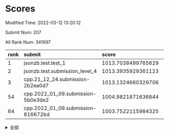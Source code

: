 # Scores

Modified Time: 2022-03-12 13:20:12

Submit Num: 207

All Rank Num: 341697

| rank |               submit               |       score        |       sigma        | pk_num |
| :--- | :--------------------------------- | :----------------- | :----------------- | :----- |
| 1    | jsonzb.test.test_1                 | 1013.7038499765629 | 0.7923792782385108 | 6606   |
| 2    | jsonzb.test.submission_level_4     | 1013.3935929361123 | 0.7973834334521165 | 6601   |
| 3    | cpp.21_12_24.submission-2b2ea0d7   | 1013.1324660329706 | 0.7991346833542853 | 6609   |
| 54   | cpp.2022_01_09.submission-5b0e3de2 | 1004.9821871636844 | 0.7131579460990745 | 6603   |
| 64   | cpp.2022_01_09.submission-816672bd | 1003.7522115984325 | 0.7216459069793535 | 6601   |


<details>
<summary>全部</summary>

| rank |                 submit                 |       score        |       sigma        | pk_num |
| :--- | :------------------------------------- | :----------------- | :----------------- | :----- |
| 1    | jsonzb.test.test_1                     | 1013.7038499765629 | 0.7923792782385108 | 6606   |
| 2    | jsonzb.test.submission_level_4         | 1013.3935929361123 | 0.7973834334521165 | 6601   |
| 3    | cpp.21_12_24.submission-2b2ea0d7       | 1013.1324660329706 | 0.7991346833542853 | 6609   |
| 4    | gobigger.level_3.submission_level_3_5  | 1012.1807432072452 | 0.7975602737287139 | 6605   |
| 5    | gobigger.level_3.submission_level_3_36 | 1011.6614464799491 | 0.7706717561843208 | 6603   |
| 6    | gobigger.level_3.submission_level_3_19 | 1011.5395283804281 | 0.7676963285413241 | 6600   |
| 7    | gobigger.level_3.submission_level_3_31 | 1011.4103777368466 | 0.7667073539271614 | 6601   |
| 8    | gobigger.level_3.submission_level_3_15 | 1011.0305163264557 | 0.7602966944843856 | 6602   |
| 9    | gobigger.level_3.submission_level_3_3  | 1011.020304129484  | 0.7581643168400607 | 6603   |
| 10   | gobigger.level_3.submission_level_3_6  | 1010.9805053297953 | 0.7626097103572846 | 6605   |
| 11   | gobigger.level_3.submission_level_3_7  | 1010.9394798858241 | 0.787307329715503  | 6605   |
| 12   | gobigger.level_3.submission_level_3_46 | 1010.8259777069715 | 0.771926477003802  | 6597   |
| 13   | gobigger.level_3.submission_level_3_9  | 1010.7459483739713 | 0.7470999923304006 | 6600   |
| 14   | gobigger.level_3.submission_level_3_27 | 1010.7412826769402 | 0.769762488083337  | 6600   |
| 15   | gobigger.level_3.submission_level_3_42 | 1010.6020776608317 | 0.7620748757464757 | 6601   |
| 16   | gobigger.level_3.submission_level_3_21 | 1010.5967348400692 | 0.7697071918649564 | 6604   |
| 17   | gobigger.level_3.submission_level_3_2  | 1010.5834651923383 | 0.739311337495907  | 6603   |
| 18   | gobigger.level_3.submission_level_3_23 | 1010.5388275451786 | 0.756936684417861  | 6603   |
| 19   | gobigger.level_3.submission_level_3_18 | 1010.4160105727789 | 0.7542440657745312 | 6599   |
| 20   | gobigger.level_3.submission_level_3_34 | 1010.4147029909146 | 0.7651742401090388 | 6599   |
| 21   | gobigger.level_3.submission_level_3_49 | 1010.3968710296068 | 0.77350480115167   | 6607   |
| 22   | gobigger.level_3.submission_level_3_24 | 1010.3337442313791 | 0.7499049353951346 | 6603   |
| 23   | gobigger.level_3.submission_level_3_41 | 1010.179746454424  | 0.7688214151050108 | 6602   |
| 24   | gobigger.level_3.submission_level_3_14 | 1010.1756684043196 | 0.7490153655411339 | 6607   |
| 25   | gobigger.level_3.submission_level_3_0  | 1010.1631678858192 | 0.7522657758464214 | 6599   |
| 26   | gobigger.level_3.submission_level_3_1  | 1010.1456106769972 | 0.73678170603006   | 6598   |
| 27   | gobigger.level_3.submission_level_3_10 | 1010.133152734682  | 0.7508058746006695 | 6604   |
| 28   | gobigger.level_3.submission_level_3_47 | 1010.0781155854033 | 0.7557460644583038 | 6606   |
| 29   | gobigger.level_3.submission_level_3_45 | 1010.0093595910137 | 0.7513233490949803 | 6601   |
| 30   | gobigger.level_3.submission_level_3_4  | 1009.8590530426859 | 0.76576525804677   | 6603   |
| 31   | gobigger.level_3.submission_level_3_30 | 1009.8193825169149 | 0.7597239437398469 | 6606   |
| 32   | gobigger.level_3.submission_level_3_40 | 1009.8120464183588 | 0.7704592172632391 | 6606   |
| 33   | gobigger.level_3.submission_level_3_35 | 1009.7734381489566 | 0.7567160405793493 | 6600   |
| 34   | gobigger.level_3.submission_level_3_39 | 1009.7151825447537 | 0.7530252978523501 | 6602   |
| 35   | gobigger.level_3.submission_level_3_20 | 1009.6337991899546 | 0.7676704151284988 | 6607   |
| 36   | gobigger.level_3.submission_level_3_22 | 1009.6065940691907 | 0.7469912815052061 | 6605   |
| 37   | gobigger.level_3.submission_level_3_11 | 1009.6029238701803 | 0.7680249674906233 | 6597   |
| 38   | gobigger.level_3.submission_level_3_48 | 1009.5886582614495 | 0.7774713585943305 | 6599   |
| 39   | gobigger.level_3.submission_level_3_29 | 1009.5734014329478 | 0.7821032981207526 | 6601   |
| 40   | gobigger.level_3.submission_level_3_43 | 1009.5406266139985 | 0.7683143719809489 | 6602   |
| 41   | gobigger.level_3.submission_level_3_32 | 1009.517652434584  | 0.758427819803816  | 6599   |
| 42   | gobigger.level_3.submission_level_3_16 | 1009.494097454807  | 0.7588096953728515 | 6605   |
| 43   | gobigger.level_3.submission_level_3_12 | 1009.4904413255556 | 0.7527008746144419 | 6598   |
| 44   | gobigger.level_3.submission_level_3_13 | 1009.4612515808041 | 0.7614828232414987 | 6603   |
| 45   | gobigger.level_3.submission_level_3_26 | 1009.3990630759074 | 0.7379187039502824 | 6604   |
| 46   | gobigger.level_3.submission_level_3_25 | 1009.3873716481726 | 0.7411864156653749 | 6601   |
| 47   | gobigger.level_3.submission_level_3_33 | 1009.2410051655563 | 0.7696324996190941 | 6604   |
| 48   | gobigger.level_3.submission_level_3_44 | 1009.2132445157251 | 0.7692410056156267 | 6606   |
| 49   | gobigger.level_3.submission_level_3_37 | 1009.207868861548  | 0.7824786865752682 | 6605   |
| 50   | gobigger.level_3.submission_level_3_8  | 1009.0522568753869 | 0.7491012146887094 | 6600   |
| 51   | gobigger.level_3.submission_level_3_38 | 1009.0295440229607 | 0.7407718826854622 | 6600   |
| 52   | gobigger.level_3.submission_level_3_17 | 1008.5095364380387 | 0.7453564841808104 | 6608   |
| 53   | gobigger.level_3.submission_level_3_28 | 1008.4435233156173 | 0.7343931972466217 | 6600   |
| 54   | cpp.2022_01_09.submission-5b0e3de2     | 1004.9821871636844 | 0.7131579460990745 | 6603   |
| 55   | gobigger.level_1.submission_level_1_21 | 1004.9757439806923 | 0.7216704032461236 | 6597   |
| 56   | gobigger.level_1.submission_level_1_29 | 1004.791656991223  | 0.7293944032648183 | 6601   |
| 57   | gobigger.level_1.submission_level_1_3  | 1004.441140807567  | 0.7246413849542271 | 6604   |
| 58   | gobigger.level_1.submission_level_1_11 | 1004.2516394399354 | 0.7212673930879586 | 6602   |
| 59   | gobigger.level_1.submission_level_1_35 | 1004.132812096854  | 0.7148524356469195 | 6602   |
| 60   | gobigger.level_1.submission_level_1_28 | 1004.0136679230083 | 0.7263527046185418 | 6595   |
| 61   | gobigger.level_1.submission_level_1_31 | 1003.9687222360694 | 0.7126658756214731 | 6604   |
| 62   | gobigger.level_1.submission_level_1_13 | 1003.9568440196194 | 0.7179965455337118 | 6604   |
| 63   | gobigger.level_1.submission_level_1_1  | 1003.9142608566854 | 0.7200328880634741 | 6607   |
| 64   | cpp.2022_01_09.submission-816672bd     | 1003.7522115984325 | 0.7216459069793535 | 6601   |
| 65   | gobigger.level_1.submission_level_1_23 | 1003.6917107151949 | 0.7213665654846491 | 6602   |
| 66   | gobigger.level_1.submission_level_1_42 | 1003.6543564387547 | 0.721418629070213  | 6602   |
| 67   | gobigger.level_1.submission_level_1_19 | 1003.6461636687201 | 0.7213335940908089 | 6605   |
| 68   | gobigger.level_1.submission_level_1_45 | 1003.6264802025327 | 0.7031506686960755 | 6604   |
| 69   | gobigger.level_1.submission_level_1_0  | 1003.6123742743952 | 0.7123308489568704 | 6607   |
| 70   | gobigger.level_1.submission_level_1_2  | 1003.5949240682789 | 0.7104204674821276 | 6606   |
| 71   | gobigger.level_1.submission_level_1_43 | 1003.553691924801  | 0.7239170985457429 | 6600   |
| 72   | gobigger.level_1.submission_level_1_49 | 1003.4662075074776 | 0.7287006590143845 | 6605   |
| 73   | gobigger.level_1.submission_level_1_40 | 1003.4592613019767 | 0.7226910530460453 | 6604   |
| 74   | gobigger.level_1.submission_level_1_27 | 1003.4386096740722 | 0.7202265937198519 | 6604   |
| 75   | gobigger.level_1.submission_level_1_16 | 1003.4073029587369 | 0.7114708417266513 | 6602   |
| 76   | gobigger.level_1.submission_level_1_36 | 1003.3702091483874 | 0.7128929984287518 | 6603   |
| 77   | gobigger.level_1.submission_level_1_14 | 1003.3103090166372 | 0.7094301964385362 | 6602   |
| 78   | gobigger.level_1.submission_level_1_47 | 1003.3065980129602 | 0.7132020221915577 | 6599   |
| 79   | gobigger.level_1.submission_level_1_32 | 1003.2615978970931 | 0.7131078212098043 | 6606   |
| 80   | gobigger.level_1.submission_level_1_41 | 1003.2219372259565 | 0.704060097586284  | 6602   |
| 81   | gobigger.level_1.submission_level_1_17 | 1003.1855539185781 | 0.7205014802387537 | 6602   |
| 82   | gobigger.level_1.submission_level_1_7  | 1003.1350873181019 | 0.7115878921270169 | 6605   |
| 83   | gobigger.level_1.submission_level_1_25 | 1003.1155121230761 | 0.7158896464698005 | 6607   |
| 84   | gobigger.level_1.submission_level_1_39 | 1003.1062229923203 | 0.7135704998984247 | 6606   |
| 85   | gobigger.level_1.submission_level_1_33 | 1003.0922965803885 | 0.7130190388264345 | 6607   |
| 86   | gobigger.level_1.submission_level_1_5  | 1003.0690676036012 | 0.7232110703957751 | 6602   |
| 87   | gobigger.level_1.submission_level_1_24 | 1003.0599403630056 | 0.7244319469070595 | 6601   |
| 88   | gobigger.level_1.submission_level_1_8  | 1003.0391077794221 | 0.7177191900794746 | 6603   |
| 89   | gobigger.level_1.submission_level_1_34 | 1003.0277091163495 | 0.7084754191659266 | 6605   |
| 90   | gobigger.level_1.submission_level_1_46 | 1002.9534097429846 | 0.7231565699371506 | 6602   |
| 91   | gobigger.level_1.submission_level_1_37 | 1002.8816355845609 | 0.7112320933600419 | 6600   |
| 92   | gobigger.level_1.submission_level_1_18 | 1002.7813663347531 | 0.7248044174273324 | 6603   |
| 93   | gobigger.level_1.submission_level_1_48 | 1002.7577118065195 | 0.7130855700525673 | 6606   |
| 94   | gobigger.level_1.submission_level_1_30 | 1002.5359494779018 | 0.7209742173284089 | 6602   |
| 95   | gobigger.level_1.submission_level_1_6  | 1002.4735202374762 | 0.7173572212084937 | 6604   |
| 96   | gobigger.level_1.submission_level_1_26 | 1002.4621393856086 | 0.7193161821556547 | 6604   |
| 97   | gobigger.level_1.submission_level_1_44 | 1002.445679152156  | 0.7115845607782355 | 6604   |
| 98   | gobigger.level_1.submission_level_1_4  | 1002.4095234183377 | 0.7166097073550657 | 6603   |
| 99   | gobigger.level_1.submission_level_1_15 | 1002.3059433421525 | 0.7103333974290443 | 6601   |
| 100  | gobigger.level_1.submission_level_1_12 | 1002.300967111789  | 0.712251942861156  | 6607   |
| 101  | gobigger.level_1.submission_level_1_9  | 1002.27282865669   | 0.7064683035682836 | 6600   |
| 102  | gobigger.level_1.submission_level_1_22 | 1002.2356742438565 | 0.7149392187502429 | 6605   |
| 103  | gobigger.level_1.submission_level_1_20 | 1002.0851268984751 | 0.7076254393296555 | 6599   |
| 104  | gobigger.level_1.submission_level_1_38 | 1002.0490002536158 | 0.7176996099173407 | 6599   |
| 105  | gobigger.level_1.submission_level_1_10 | 1001.4243643142989 | 0.7070090618728483 | 6605   |
| 106  | gobigger.random.submission_random_17   | 997.9403080875413  | 0.7096905009389072 | 6601   |
| 107  | gobigger.random.submission_random_40   | 997.2724913962885  | 0.6988571651928822 | 6602   |
| 108  | gobigger.random.submission_random_16   | 997.161958287135   | 0.7217254168217258 | 6605   |
| 109  | gobigger.random.submission_random_39   | 997.0554169993898  | 0.7177207533572667 | 6606   |
| 110  | gobigger.random.submission_random_31   | 996.9468762103497  | 0.714539490505389  | 6599   |
| 111  | gobigger.random.submission_random_42   | 996.9437757753567  | 0.7190837598189996 | 6603   |
| 112  | gobigger.random.submission_random_21   | 996.7892772448307  | 0.7106886416890921 | 6600   |
| 113  | gobigger.random.submission_random_34   | 996.7604129075519  | 0.7090246998429339 | 6605   |
| 114  | gobigger.random.submission_random_9    | 996.75059639112    | 0.7050766941879804 | 6598   |
| 115  | gobigger.random.submission_random_48   | 996.7155690875152  | 0.7061426605778816 | 6602   |
| 116  | gobigger.random.submission_random_38   | 996.7135755527854  | 0.7091512379624184 | 6604   |
| 117  | gobigger.random.submission_random_11   | 996.6233248499236  | 0.704707317552129  | 6604   |
| 118  | gobigger.random.submission_random_41   | 996.5353924967394  | 0.7103897958884093 | 6605   |
| 119  | gobigger.random.submission_random_15   | 996.4526308360585  | 0.7099375777382795 | 6602   |
| 120  | gobigger.random.submission_random_3    | 996.4405446845072  | 0.7084225800216133 | 6600   |
| 121  | gobigger.random.submission_random_37   | 996.4389452489332  | 0.707647941394719  | 6600   |
| 122  | gobigger.random.submission_random_26   | 996.4364122974254  | 0.7088282422716135 | 6605   |
| 123  | gobigger.random.submission_random_43   | 996.370029175333   | 0.7169179376473485 | 6600   |
| 124  | gobigger.random.submission_random_35   | 996.365138868644   | 0.7059318077287621 | 6603   |
| 125  | gobigger.random.submission_random_7    | 996.2249225724355  | 0.7135628251824386 | 6607   |
| 126  | gobigger.random.submission_random_32   | 996.1856678630531  | 0.7100534571361895 | 6602   |
| 127  | gobigger.random.submission_random_45   | 996.1659921223628  | 0.7120490985119042 | 6604   |
| 128  | gobigger.random.submission_random_27   | 996.0625647705053  | 0.7032571581733054 | 6600   |
| 129  | gobigger.random.submission_random_49   | 996.0597892762607  | 0.7225528398963208 | 6608   |
| 130  | gobigger.random.submission_random_10   | 996.0570093398225  | 0.7065787940970426 | 6601   |
| 131  | gobigger.random.submission_random_6    | 996.0534609140897  | 0.7111509986155842 | 6603   |
| 132  | gobigger.random.submission_random_36   | 995.9725474286524  | 0.7002242588862108 | 6602   |
| 133  | gobigger.random.submission_random_29   | 995.8944662543098  | 0.7053074130474306 | 6600   |
| 134  | gobigger.random.submission_random_25   | 995.8880835737425  | 0.7187395616487918 | 6603   |
| 135  | gobigger.random.submission_random_4    | 995.8249647065529  | 0.7022183309461064 | 6599   |
| 136  | gobigger.random.submission_random_28   | 995.751448073871   | 0.717992674319118  | 6604   |
| 137  | gobigger.random.submission_random_8    | 995.7459171784964  | 0.7143872002605562 | 6605   |
| 138  | gobigger.random.submission_random_20   | 995.72459085234    | 0.7128662563336245 | 6602   |
| 139  | gobigger.random.submission_random_24   | 995.7017371189831  | 0.7100196814560498 | 6603   |
| 140  | gobigger.random.submission_random_14   | 995.6988468211854  | 0.7118615459576275 | 6604   |
| 141  | gobigger.random.submission_random_19   | 995.6546761113811  | 0.6967720163290336 | 6606   |
| 142  | gobigger.random.submission_random_33   | 995.5185110950089  | 0.7007708075657225 | 6603   |
| 143  | gobigger.random.submission_random_13   | 995.5095554005045  | 0.7033195307750322 | 6600   |
| 144  | gobigger.random.submission_random_44   | 995.4513583544783  | 0.700900288001538  | 6604   |
| 145  | gobigger.random.submission_random_30   | 995.4337679602487  | 0.7019216437388078 | 6605   |
| 146  | gobigger.random.submission_random_46   | 995.3479795945921  | 0.714068956541684  | 6603   |
| 147  | gobigger.random.submission_random_0    | 995.2793161072744  | 0.7267346557235668 | 6605   |
| 148  | gobigger.random.submission_random_5    | 995.2669759367865  | 0.724732711902036  | 6603   |
| 149  | gobigger.random.submission_random_47   | 995.2468428258892  | 0.7041578881770705 | 6600   |
| 150  | gobigger.random.submission_random_18   | 995.1230867132305  | 0.7211093922235994 | 6602   |
| 151  | gobigger.random.submission_random_12   | 994.9494564507501  | 0.7272427805739989 | 6606   |
| 152  | gobigger.random.submission_random_2    | 994.9351897617552  | 0.7291006000703852 | 6600   |
| 153  | gobigger.random.submission_random_23   | 994.89023747368    | 0.7044448885432312 | 6604   |
| 154  | gobigger.random.submission_random_1    | 994.881564595734   | 0.703708065502852  | 6605   |
| 155  | gobigger.random.submission_random_22   | 994.6415816526833  | 0.7076407753944273 | 6598   |
| 156  | gobigger.level_2.submission_level_2_17 | 994.2306744505576  | 0.7409292567983414 | 6603   |
| 157  | gobigger.level_2.submission_level_2_9  | 993.792395020776   | 0.7332544951482541 | 6606   |
| 158  | gobigger.level_2.submission_level_2_43 | 993.6472564422379  | 0.7202738260876985 | 6602   |
| 159  | gobigger.level_2.submission_level_2_21 | 993.5209411435477  | 0.7185531220280836 | 6599   |
| 160  | gobigger.level_2.submission_level_2_25 | 993.5203931100018  | 0.7526482787712416 | 6605   |
| 161  | gobigger.level_2.submission_level_2_14 | 993.4735635358278  | 0.7624331630621638 | 6604   |
| 162  | gobigger.level_2.submission_level_2_3  | 993.449455329035   | 0.7249015870393436 | 6605   |
| 163  | gobigger.level_2.submission_level_2_15 | 993.1950458338448  | 0.7346745122556355 | 6601   |
| 164  | gobigger.level_2.submission_level_2_23 | 992.8517778664884  | 0.7559468109831613 | 6603   |
| 165  | gobigger.level_2.submission_level_2_47 | 992.7694684671949  | 0.7375454512324024 | 6602   |
| 166  | gobigger.level_2.submission_level_2_34 | 992.7529170944892  | 0.7384128507455905 | 6601   |
| 167  | gobigger.level_2.submission_level_2_49 | 992.7521731678816  | 0.7470444002616913 | 6604   |
| 168  | gobigger.level_2.submission_level_2_38 | 992.7332239702808  | 0.7269756060533806 | 6600   |
| 169  | gobigger.level_2.submission_level_2_12 | 992.7182562235247  | 0.7350590009343719 | 6603   |
| 170  | gobigger.level_2.submission_level_2_26 | 992.6356554932264  | 0.7390753825362656 | 6607   |
| 171  | gobigger.level_2.submission_level_2_6  | 992.6270815648576  | 0.7391144112544997 | 6606   |
| 172  | gobigger.level_2.submission_level_2_4  | 992.6250293274218  | 0.7321286442095941 | 6605   |
| 173  | gobigger.level_2.submission_level_2_2  | 992.5939508982889  | 0.7417750206779994 | 6602   |
| 174  | gobigger.level_2.submission_level_2_16 | 992.4731983482556  | 0.7431150386591087 | 6596   |
| 175  | gobigger.level_2.submission_level_2_45 | 992.4560210223962  | 0.7474828439784877 | 6603   |
| 176  | gobigger.level_2.submission_level_2_48 | 992.2901892100878  | 0.7638705947833989 | 6602   |
| 177  | gobigger.level_2.submission_level_2_27 | 992.2881968748478  | 0.7367525060462513 | 6601   |
| 178  | gobigger.level_2.submission_level_2_24 | 992.0872560968081  | 0.7383503920228754 | 6604   |
| 179  | gobigger.level_2.submission_level_2_11 | 992.0527685271355  | 0.7407523924778697 | 6604   |
| 180  | gobigger.level_2.submission_level_2_10 | 992.0367244523043  | 0.7467996507985101 | 6603   |
| 181  | gobigger.level_2.submission_level_2_5  | 992.003566441543   | 0.7588073650515249 | 6602   |
| 182  | gobigger.level_2.submission_level_2_35 | 991.8944091240135  | 0.7344283350562811 | 6606   |
| 183  | gobigger.level_2.submission_level_2_19 | 991.8825898997723  | 0.7526464608242213 | 6606   |
| 184  | gobigger.level_2.submission_level_2_33 | 991.8538163913228  | 0.7267402386132215 | 6608   |
| 185  | gobigger.level_2.submission_level_2_39 | 991.8530512587495  | 0.7487465672005711 | 6609   |
| 186  | gobigger.level_2.submission_level_2_41 | 991.7579103089548  | 0.7611754217939152 | 6597   |
| 187  | gobigger.level_2.submission_level_2_8  | 991.7276639240117  | 0.765633243457607  | 6599   |
| 188  | gobigger.level_2.submission_level_2_7  | 991.7132646374145  | 0.7356100759136844 | 6602   |
| 189  | gobigger.level_2.submission_level_2_42 | 991.7072672539507  | 0.7498554129676254 | 6602   |
| 190  | gobigger.level_2.submission_level_2_18 | 991.4558352788323  | 0.7435695081339746 | 6608   |
| 191  | gobigger.level_2.submission_level_2_29 | 991.4223721602915  | 0.7348494969460279 | 6599   |
| 192  | gobigger.level_2.submission_level_2_31 | 991.3261112257353  | 0.7452797029155123 | 6599   |
| 193  | gobigger.level_2.submission_level_2_20 | 991.1880990767455  | 0.7564152236101357 | 6601   |
| 194  | gobigger.level_2.submission_level_2_44 | 991.0926694216778  | 0.7741266121243845 | 6604   |
| 195  | gobigger.level_2.submission_level_2_28 | 991.0788315575401  | 0.7500578000343723 | 6603   |
| 196  | gobigger.level_2.submission_level_2_22 | 991.0673121885571  | 0.7691488372887701 | 6605   |
| 197  | gobigger.level_2.submission_level_2_40 | 990.9795587459577  | 0.7550192551082603 | 6604   |
| 198  | gobigger.level_2.submission_level_2_30 | 990.8976747347257  | 0.7307414837854992 | 6605   |
| 199  | gobigger.level_2.submission_level_2_1  | 990.782072557229   | 0.7512005228824336 | 6603   |
| 200  | gobigger.level_2.submission_level_2_0  | 990.7726886480181  | 0.7526105171285651 | 6602   |
| 201  | gobigger.level_2.submission_level_2_32 | 990.630411763658   | 0.7554655700582623 | 6601   |
| 202  | gobigger.level_2.submission_level_2_13 | 990.608420925443   | 0.7527119729268913 | 6604   |
| 203  | gobigger.level_2.submission_level_2_37 | 990.3511737566184  | 0.764206819856557  | 6603   |
| 204  | gobigger.level_2.submission_level_2_36 | 990.2403152764883  | 0.7521518138408044 | 6603   |
| 205  | gobigger.level_2.submission_level_2_46 | 989.9735520808254  | 0.7792086209905374 | 6604   |
| 206  | gobigger.none.submission_none_1        | 977.9731264023936  | 1.2676990550452676 | 6609   |
| 207  | gobigger.none.submission_none_0        | 977.1349728351271  | 1.3508234719424415 | 6608   |

</details>
